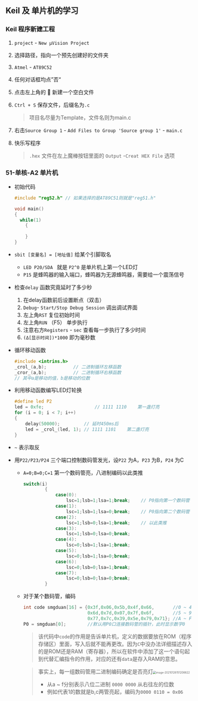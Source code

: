 ## Keil 及 单片机的学习

### Keil 程序新建工程

1. `project` - `New μVision Project`

2. 选择路径，指向一个预先创建好的文件夹

3. `Atmel` - `AT89C52` 

4. 任何对话框均点”否“

5. 点击左上角的 :page_facing_up: 新建一个空白文件

6. `Ctrl + S` 保存文件，后缀名为`.c` 

   >  项目名尽量为Template，文件名则为main.c

7. 右击`Source Group 1` - `Add Files to Group 'Source group 1'` - `main.c` 

8. 快乐写程序

   > `.hex` 文件在左上魔棒按钮里面的 `Output` -`Creat HEX File` 选项

### 51-单核-A2 单片机

- 初始代码

  ```c
  #include "reg52.h" // 如果选择的是AT89C51则就是"reg51.h"
  
  void main()
  {
  	while(1)
      {
          
      }
  }
  ```

- `sbit [变量名] = [地址值]` 给某个引脚取名

  - `LED P20/SDA ` 就是 `P2^0` 是单片机上第一个LED灯
  - `P15` 是蜂鸣器的输入端口，蜂鸣器为无源蜂鸣器，需要给一个震荡信号

- 检查`delay` 函数究竟延时了多少秒

  1. 在delay函数前后设置断点（双击）
  2. `Debug`- `Start/Stop Debug Session` 调出调试界面
  3. 左上角`RST` 复位初始时间
  4. 左上角`RUN` （F5） 单步执行
  5. 注意右方`Registers` - `sec` 查看每一步执行了多少时间
  6. `(Δ[显示时间])*1000` 即为毫秒数

- 循环移动函数

  ```c
  #include <intrins.h> 
  _crol_(a,b); 			// 二进制循环左移函数 
  _cror_(a,b); 			// 二进制循环右移函数
  // 其中a是移动的值，b是移动的位数
  ```

- 利用移动函数编写LED灯轮换

  ```c
  #define led P2
  led = 0xfe;					// 1111 1110	第一盏灯亮
  for (i = 0; i < 7; i++)
  {
      delay(50000);			// 延时450ms后
      led = _crol_(led, 1);	// 1111 1101	第二盏灯亮
  }
  ```

- `~` 表示取反

- 用`P22/P23/P24` 三个端口控制数码管发光，设`P22` 为A，`P23` 为B，`P24` 为C

  - `A=0;B=0;C=1` 第一个数码管亮，八进制编码以此类推

    ```c
    switch(i)
    		{
    			case(0):
    				lsc=1;lsb=1;lsa=1;break;	// P0指向第一个数码管
    			case(1):
    				lsc=1;lsb=1;lsa=0;break;	// P0指向第二个数码管
    			case(2):
    				lsc=1;lsb=0;lsa=1;break;	// 以此类推
    			case(3):
    				lsc=1;lsb=0;lsa=0;break;
    			case(4):
    				lsc=0;lsb=1;lsa=1;break;
    			case(5):
    				lsc=0;lsb=1;lsa=0;break;
    			case(6):
    				lsc=0;lsb=0;lsa=1;break;
    			case(7):
    				lsc=0;lsb=0;lsa=0;break;
    		}
    ```

  - 对于某个数码管，编码

    ```c
    int code smgduan[16] = {0x3f,0x06,0x5b,0x4f,0x66,		//0 ~ 4
                         	0x6d,0x7d,0x07,0x7f,0x6f,		//5 ~ 9
                         	0x77,0x7c,0x39,0x5e,0x79,0x71};	//A ~ F
    P0 = smgduan[0];		//默认用P0口连接数码管的插针，此时显示数字0
    ```

    > 该代码中`code`的作用是告诉单片机，定义的数据要放在ROM（程序存储区）里面，写入后就不能再更改。因为`C`中没办法详细描述存入的是ROM还是RAM（寄存器），所以在软件中添加了这一个语句起到代替汇编指令的作用，对应的还有`data`是存入RAM的意思。

    > 事实上，每一组数码管用二进制编码确定是否亮灯<img src="https://s2.loli.net/2021/12/05/Xm95NGOCzp6RVyQ.png" alt="image-20210126151206622" style="zoom:50%;" /> 
    >
    > - 从a ~ f分别表示八位二进制 `0000 0000` 从右往左的位数
    > - 例如代表1的数就是b,c两管亮起，编码为`0000 0110 = 0x06` 

